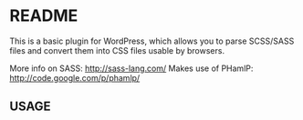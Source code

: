 README
======
This is a basic plugin for WordPress, which allows you to parse SCSS/SASS files and convert them into CSS files usable by browsers.

More info on SASS: http://sass-lang.com/
Makes use of PHamlP: http://code.google.com/p/phamlp/

USAGE
-----